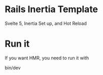 # Rails Inertia Template

Svelte 5, Inertia Set up, and Hot Reload

# Run it

If you want HMR, you need to run it  with

bin/dev
